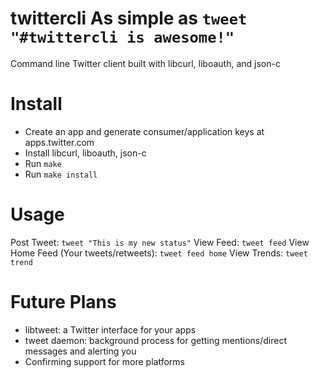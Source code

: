 twittercli
As simple as `tweet "#twittercli is awesome!"`
==========
Command line Twitter client built with libcurl, liboauth, and json-c


Install
==========
- Create an app and generate consumer/application keys at apps.twitter.com
- Install libcurl, liboauth, json-c
- Run `make`
- Run `make install`


Usage
==========
Post Tweet: `tweet "This is my new status"`
View Feed: `tweet feed`
View Home Feed (Your tweets/retweets): `tweet feed home`
View Trends: `tweet trend`


Future Plans
==========
- libtweet: a Twitter interface for your apps
- tweet daemon: background process for getting mentions/direct messages and alerting you
- Confirming support for more platforms